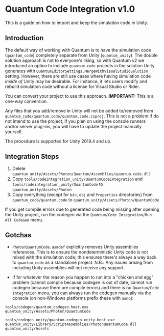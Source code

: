# Quantum Code Integration v1.0

This is a guide on how to import and keep the simulation code in Unity.


## Introduction

The default way of working with Quantum is to have the simulation code (`quantum_code`) completely separate from Unity (`quantum_unity`). The double solution approach is not to everyone's liking, so with Quantum v2 we introduced an option to include `quantum_code` projects in the solution Unity generates with `QuantumEditorSettings.MergeWithVisualStudioSolution` setting. However, there are still use cases where having simulation code *inside of* Unity may be desirable. For instance, it lets users modify and rebuild simulation code without a license for Visual Studio or Rider.

You can convert your project to use this approach. 
**IMPORTANT:** This is a one-way conversion. 

Any files that you add/remove in Unity will not be added to/removed from `quantum_code/quantum.code/quantum.code.csproj`. This is not a problem if do not intend to use the project; if you plan on using the console runners and/or server plug-ins, you will have to update the project manually yourself.

The procedure is supported for Unity 2019.4 and up.


## Integration Steps

1. Delete `quantum_unity/Assets/Photon/Quantum/Assemblies/quantum.code.dll`
2. Copy `tools/codeintegration_unity/QuantumCodeIntegration` and `tools/codeintegration_unity/QuantumCode` to `quantum_unity/Assets/Photon`
3. Copy everything (except for `bin`, `obj` and `Properties` directories) from `quantum_code/quantum.code` to `quantum_unity/Assets/Photon/QuantumCode`

If you get compile errors due to generated code being missing after opening the Unity project, run the codegen via the `Quantum/Code Integration/Run All CodeGen` menu.


## Gotchas

* `PhotonQuantumCode.asmdef` explicitly removes Unity assemblies references. This is to ensure the nondeterministic Unity code is not mixed with the simulation code; this ensures there's always a way back to `quantum_code` as a standalone project. 
N.B.: Any issues arising from including Unity assemblies will not receive any support.

* If for whatever the reason you happen to run into a "chicken and egg" problem (cannot compile because codegen is out of date, cannot run codegen because there are compile errors) and there is no `Quantum/Code Integration` menu, you can always run the codegen manually via the console (on non-Windows platforms prefix these with `mono`):

`tools/codegen/quantum.codegen.host.exe quantum_unity/Assets/Photon/QuantumCode`

`tools/codegen_unity/quantum.codegen.unity.host.exe quantum_unity/Library/ScriptAssemblies/PhotonQuantumCode.dll quantum_unity/Assets`